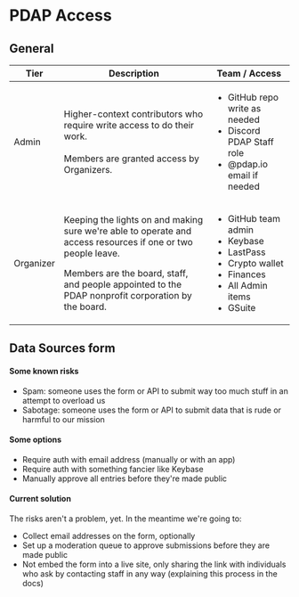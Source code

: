 # PDAP Access

## General

| Tier      | Description                                                                                                                                                                                                                          | Team / Access                                                                                                                                      |
| --------- | ------------------------------------------------------------------------------------------------------------------------------------------------------------------------------------------------------------------------------------ | -------------------------------------------------------------------------------------------------------------------------------------------------- |
| Admin     | <p>Higher-context contributors who require write access to do their work.<br><br>Members are granted access by Organizers.</p>                                                                                                       | <ul><li>GitHub repo write as needed</li><li>Discord PDAP Staff role</li><li>@pdap.io email if needed</li></ul>                                     |
| Organizer | <p>Keeping the lights on and making sure we're able to operate and access resources if one or two people leave. </p><p></p><p>Members are the board, staff, and people appointed to the PDAP nonprofit corporation by the board.</p> | <ul><li>GitHub team admin</li><li>Keybase</li><li>LastPass</li><li>Crypto wallet</li><li>Finances</li><li>All Admin items</li><li>GSuite</li></ul> |

## Data Sources form

#### Some known risks

* Spam: someone uses the form or API to submit way too much stuff in an attempt to overload us
* Sabotage: someone uses the form or API to submit data that is rude or harmful to our mission

#### Some options

* Require auth with email address (manually or with an app)
* Require auth with something fancier like Keybase
* Manually approve all entries before they're made public

#### Current solution

The risks aren't a problem, yet. In the meantime we're going to:

* Collect email addresses on the form, optionally
* Set up a moderation queue to approve submissions before they are made public
* Not embed the form into a live site, only sharing the link with individuals who ask by contacting staff in any way (explaining this process in the docs)
